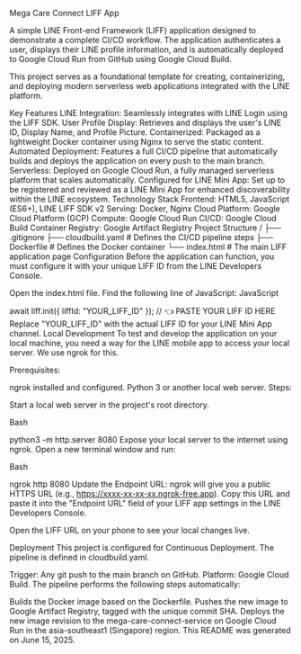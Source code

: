 Mega Care Connect LIFF App

A simple LINE Front-end Framework (LIFF) application designed to demonstrate a complete CI/CD workflow. The application authenticates a user, displays their LINE profile information, and is automatically deployed to Google Cloud Run from GitHub using Google Cloud Build.

This project serves as a foundational template for creating, containerizing, and deploying modern serverless web applications integrated with the LINE platform.

Key Features
LINE Integration: Seamlessly integrates with LINE Login using the LIFF SDK.
User Profile Display: Retrieves and displays the user's LINE ID, Display Name, and Profile Picture.
Containerized: Packaged as a lightweight Docker container using Nginx to serve the static content.
Automated Deployment: Features a full CI/CD pipeline that automatically builds and deploys the application on every push to the main branch.
Serverless: Deployed on Google Cloud Run, a fully managed serverless platform that scales automatically.
Configured for LINE Mini App: Set up to be registered and reviewed as a LINE Mini App for enhanced discoverability within the LINE ecosystem.
Technology Stack
Frontend: HTML5, JavaScript (ES6+), LINE LIFF SDK v2
Serving: Docker, Nginx
Cloud Platform: Google Cloud Platform (GCP)
Compute: Google Cloud Run
CI/CD: Google Cloud Build
Container Registry: Google Artifact Registry
Project Structure
/
├── .gitignore
├── cloudbuild.yaml   # Defines the CI/CD pipeline steps
├── Dockerfile        # Defines the Docker container
└── index.html        # The main LIFF application page
Configuration
Before the application can function, you must configure it with your unique LIFF ID from the LINE Developers Console.

Open the index.html file.
Find the following line of JavaScript:
JavaScript

await liff.init({ liffId: "YOUR_LIFF_ID" }); // 👈 PASTE YOUR LIFF ID HERE
Replace "YOUR_LIFF_ID" with the actual LIFF ID for your LINE Mini App channel.
Local Development
To test and develop the application on your local machine, you need a way for the LINE mobile app to access your local server. We use ngrok for this.

Prerequisites:

ngrok installed and configured.
Python 3 or another local web server.
Steps:

Start a local web server in the project's root directory.

Bash

python3 -m http.server 8080
Expose your local server to the internet using ngrok. Open a new terminal window and run:

Bash

ngrok http 8080
Update the Endpoint URL: ngrok will give you a public HTTPS URL (e.g., https://xxxx-xx-xx-xx.ngrok-free.app). Copy this URL and paste it into the "Endpoint URL" field of your LIFF app settings in the LINE Developers Console.

Open the LIFF URL on your phone to see your local changes live.

Deployment
This project is configured for Continuous Deployment. The pipeline is defined in cloudbuild.yaml.

Trigger: Any git push to the main branch on GitHub.
Platform: Google Cloud Build.
The pipeline performs the following steps automatically:

Builds the Docker image based on the Dockerfile.
Pushes the new image to Google Artifact Registry, tagged with the unique commit SHA.
Deploys the new image revision to the mega-care-connect-service on Google Cloud Run in the asia-southeast1 (Singapore) region.
This README was generated on June 15, 2025.
